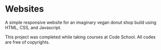 # Websites
A simple responsive website for an imaginary vegan donut shop build using HTML, CSS, and Javascript.

This project was completed while taking courses at Code School. All codes are free of copyrights.
